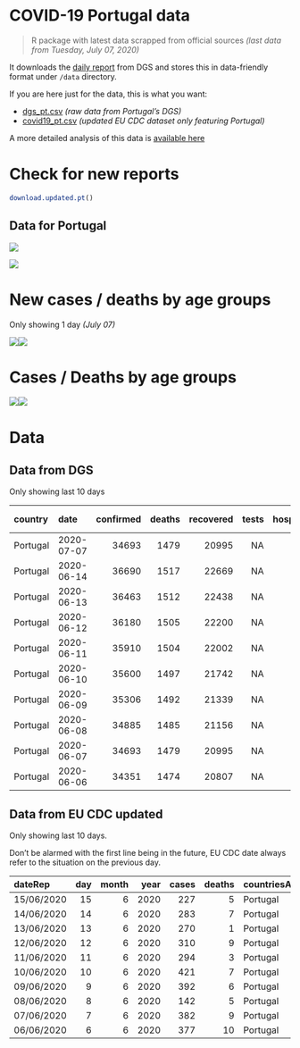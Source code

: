 COVID-19 Portugal data
================

> R package with latest data scrapped from official sources *(last data
> from Tuesday, July 07, 2020)*

It downloads the [daily
report](https://covid19.min-saude.pt/relatorio-de-situacao/) from DGS
and stores this in data-friendly format under `/data` directory.

If you are here just for the data, this is what you want:

  - [dgs\_pt.csv](raw/master/data/dgs_pt.csv) *(raw data from Portugal’s
    DGS)*
  - [covid19\_pt.csv](raw/master/data/covid19_pt.csv) *(updated EU CDC
    dataset only featuring Portugal)*

A more detailed analysis of this data is [available
here](https://averissimo.github.io/covid19-analysis/portugal.html)

# Check for new reports

``` r
download.updated.pt()
```

## Data for Portugal

![](README_files/figure-gfm/unnamed-chunk-7-1.svg)<!-- -->

![](README_files/figure-gfm/unnamed-chunk-8-1.svg)<!-- -->

# New cases / deaths by age groups

Only showing 1 day *(July
07)*

![](README_files/figure-gfm/unnamed-chunk-10-1.svg)<!-- -->![](README_files/figure-gfm/unnamed-chunk-10-2.svg)<!-- -->

# Cases / Deaths by age groups

![](README_files/figure-gfm/unnamed-chunk-11-1.svg)<!-- -->![](README_files/figure-gfm/unnamed-chunk-11-2.svg)<!-- -->

# Data

## Data from DGS

Only showing last 10
days

| country  | date       | confirmed | deaths | recovered | tests | hospitalized | in.icu | confirmed\_m\_00-09 | confirmed\_w\_00-09 | confirmed\_m\_10-19 | confirmed\_w\_10-19 | confirmed\_m\_20-29 | confirmed\_w\_20-29 | confirmed\_m\_30-39 | confirmed\_w\_30-39 | confirmed\_m\_40-49 | confirmed\_w\_40-49 | confirmed\_m\_50-59 | confirmed\_w\_50-59 | confirmed\_m\_60-69 | confirmed\_w\_60-69 | confirmed\_m\_70-79 | confirmed\_w\_70-79 | confirmed\_m\_80+ | confirmed\_w\_80+ | death\_m\_00-09 | death\_w\_00-09 | death\_m\_10-19 | death\_w\_10-19 | death\_m\_20-29 | death\_w\_20-29 | death\_m\_30-39 | death\_w\_30-39 | death\_m\_40-49 | death\_w\_40-49 | death\_m\_50-59 | death\_w\_50-59 | death\_m\_60-69 | death\_w\_60-69 | death\_m\_70-79 | death\_w\_70-79 | death\_m\_80+ | death\_w\_80+ |
| :------- | :--------- | --------: | -----: | --------: | ----: | -----------: | -----: | ------------------: | ------------------: | ------------------: | ------------------: | ------------------: | ------------------: | ------------------: | ------------------: | ------------------: | ------------------: | ------------------: | ------------------: | ------------------: | ------------------: | ------------------: | ------------------: | ----------------: | ----------------: | --------------: | --------------: | --------------: | --------------: | --------------: | --------------: | --------------: | --------------: | --------------: | --------------: | --------------: | --------------: | --------------: | --------------: | --------------: | --------------: | ------------: | ------------: |
| Portugal | 2020-07-07 |     34693 |   1479 |     20995 |    NA |          398 |     58 |                 412 |                 379 |                 546 |                 661 |                2181 |                2568 |                2445 |                2916 |                2497 |                3340 |                2313 |                3343 |                1730 |                1977 |                1272 |                1429 |              1517 |              3134 |               0 |               0 |               0 |               0 |               1 |               1 |               0 |               1 |              10 |               7 |              32 |              15 |              87 |              43 |             170 |             112 |           430 |           570 |
| Portugal | 2020-06-14 |     36690 |   1517 |     22669 |    NA |          419 |     73 |                 485 |                 432 |                 610 |                 728 |                2385 |                2749 |                2672 |                3075 |                2674 |                3484 |                2456 |                3491 |                1818 |                2073 |                1313 |                1466 |              1549 |              3200 |               0 |               0 |               0 |               0 |               1 |               1 |               0 |               1 |              10 |               7 |              34 |              15 |              93 |              43 |             175 |             116 |           440 |           581 |
| Portugal | 2020-06-13 |     36463 |   1512 |     22438 |    NA |          428 |     77 |                 478 |                 423 |                 605 |                 719 |                2365 |                2723 |                2643 |                3056 |                2655 |                3465 |                2441 |                3471 |                1814 |                2066 |                1306 |                1460 |              1548 |              3200 |               0 |               0 |               0 |               0 |               1 |               1 |               0 |               1 |              10 |               7 |              34 |              15 |              91 |              44 |             175 |             115 |           440 |           578 |
| Portugal | 2020-06-12 |     36180 |   1505 |     22200 |    NA |          440 |     73 |                 473 |                 424 |                 603 |                 711 |                2332 |                2698 |                2620 |                3037 |                2620 |                3438 |                2417 |                3456 |                1801 |                2052 |                1301 |                1450 |              1535 |              3187 |               0 |               0 |               0 |               0 |               1 |               1 |               0 |               1 |              10 |               7 |              33 |              15 |              90 |              43 |             173 |             115 |           439 |           577 |
| Portugal | 2020-06-11 |     35910 |   1504 |     22002 |    NA |          415 |     70 |                 459 |                 414 |                 592 |                 695 |                2305 |                2663 |                2596 |                3017 |                2605 |                3413 |                2399 |                3439 |                1792 |                2039 |                1293 |                1446 |              1535 |              3182 |               0 |               0 |               0 |               0 |               1 |               1 |               0 |               1 |              10 |               7 |              33 |              15 |              90 |              43 |             172 |             115 |           439 |           577 |
| Portugal | 2020-06-10 |     35600 |   1497 |     21742 |    NA |          417 |     70 |                 447 |                 403 |                 581 |                 681 |                2277 |                2650 |                2530 |                2983 |                2582 |                3400 |                2383 |                3412 |                1774 |                2028 |                1291 |                1443 |              1532 |              3178 |               0 |               0 |               0 |               0 |               1 |               1 |               0 |               1 |              10 |               7 |              33 |              15 |              88 |              43 |             171 |             114 |           437 |           576 |
| Portugal | 2020-06-09 |     35306 |   1492 |     21339 |    NA |          394 |     65 |                 436 |                 391 |                 562 |                 672 |                2244 |                2630 |                2502 |                2957 |                2559 |                3370 |                2367 |                3386 |                1760 |                2011 |                1284 |                1440 |              1531 |              3168 |               0 |               0 |               0 |               0 |               1 |               1 |               0 |               1 |              10 |               7 |              33 |              15 |              88 |              43 |             171 |             113 |           434 |           575 |
| Portugal | 2020-06-08 |     34885 |   1485 |     21156 |    NA |          366 |     55 |                 422 |                 386 |                 559 |                 666 |                2200 |                2590 |                2455 |                2925 |                2508 |                3352 |                2326 |                3361 |                1740 |                1989 |                1276 |                1432 |              1521 |              3144 |               0 |               0 |               0 |               0 |               1 |               1 |               0 |               1 |              10 |               7 |              32 |              15 |              88 |              43 |             171 |             112 |           434 |           570 |
| Portugal | 2020-06-07 |     34693 |   1479 |     20995 |    NA |          398 |     58 |                 412 |                 379 |                 546 |                 661 |                2181 |                2568 |                2445 |                2916 |                2497 |                3340 |                2313 |                3343 |                1730 |                1977 |                1272 |                1429 |              1517 |              3134 |               0 |               0 |               0 |               0 |               1 |               1 |               0 |               1 |              10 |               7 |              32 |              15 |              87 |              43 |             170 |             112 |           430 |           570 |
| Portugal | 2020-06-06 |     34351 |   1474 |     20807 |    NA |          414 |     57 |                 401 |                 371 |                 539 |                 652 |                2154 |                2538 |                2415 |                2894 |                2464 |                3312 |                2287 |                3323 |                1710 |                1963 |                1269 |                1420 |              1518 |              3121 |               0 |               0 |               0 |               0 |               1 |               1 |               0 |               1 |              10 |               7 |              31 |              15 |              87 |              43 |             170 |             112 |           427 |           569 |

## Data from EU CDC updated

Only showing last 10 days.

Don’t be alarmed with the first line being in the future, EU CDC date
always refer to the situation on the previous
day.

| dateRep    | day | month | year | cases | deaths | countriesAndTerritories | geoId | countryterritoryCode | popData2018 | continentExp |
| :--------- | --: | ----: | ---: | ----: | -----: | :---------------------- | :---- | :------------------- | ----------: | :----------- |
| 15/06/2020 |  15 |     6 | 2020 |   227 |      5 | Portugal                | PT    | PRT                  |    10281762 | NA           |
| 14/06/2020 |  14 |     6 | 2020 |   283 |      7 | Portugal                | PT    | PRT                  |    10281762 | Europe       |
| 13/06/2020 |  13 |     6 | 2020 |   270 |      1 | Portugal                | PT    | PRT                  |    10281762 | Europe       |
| 12/06/2020 |  12 |     6 | 2020 |   310 |      9 | Portugal                | PT    | PRT                  |    10281762 | Europe       |
| 11/06/2020 |  11 |     6 | 2020 |   294 |      3 | Portugal                | PT    | PRT                  |    10281762 | Europe       |
| 10/06/2020 |  10 |     6 | 2020 |   421 |      7 | Portugal                | PT    | PRT                  |    10281762 | Europe       |
| 09/06/2020 |   9 |     6 | 2020 |   392 |      6 | Portugal                | PT    | PRT                  |    10281762 | Europe       |
| 08/06/2020 |   8 |     6 | 2020 |   142 |      5 | Portugal                | PT    | PRT                  |    10281762 | Europe       |
| 07/06/2020 |   7 |     6 | 2020 |   382 |      9 | Portugal                | PT    | PRT                  |    10281762 | Europe       |
| 06/06/2020 |   6 |     6 | 2020 |   377 |     10 | Portugal                | PT    | PRT                  |    10281762 | Europe       |
